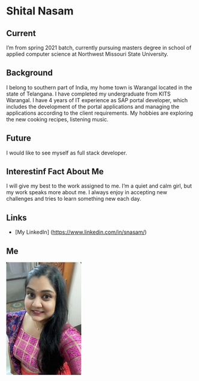 # Shital Nasam

## Current

I’m from spring 2021 batch, currently pursuing masters degree in school of applied computer science at Northwest Missouri State University.

## Background 

I belong to southern part of India, my home town  is Warangal located in the state of Telangana. I have completed my undergraduate from KITS Warangal. I have 4 years of IT experience as SAP portal developer, which includes the development of the portal applications and managing the applications according to the client requirements. My hobbies are exploring the new cooking recipes, listening music.

## Future

I would like to see myself as full stack developer.

## Interestinf Fact About Me

I will give my best to the work assigned to me. I’m a quiet and calm girl, but my work speaks more about me. I always enjoy in accepting new challenges and tries to learn something new each day.

## Links
- [My LinkedIn] (https://www.linkedin.com/in/snasam/)

## Me 

<img src="https://github.com/snasam/big-data-dev/blob/main/Image.jpeg" width="200" height="300" />

